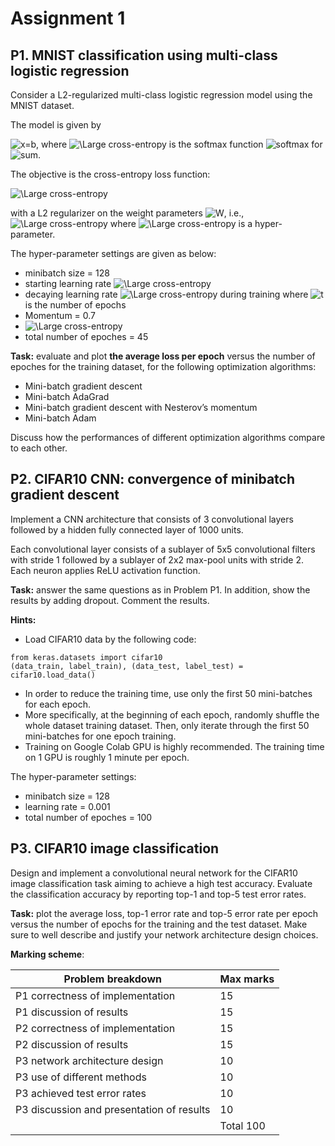 # Assignment 1

## P1. MNIST classification using multi-class logistic regression 

Consider a L2-regularized multi-class logistic regression model using the MNIST dataset. 

The model is given by

<img src="https://latex.codecogs.com/svg.latex?\Large&space;\hat{y}=\sigma(W^TX+\mathbf{b})" title="x=b" />, where <img src="https://latex.codecogs.com/svg.latex?\Large&space;\sigma(\cdot)" title="\Large cross-entropy" /> is 
the softmax function 
<img src="https://latex.codecogs.com/svg.latex?\Large&space;\sigma_j(\mathbf{z})=\frac{e^{z_j}}{\sum_{k=1}^Ke^{z_k}}" title="softmax" /> for <img src="https://latex.codecogs.com/svg.latex?\Large&space;j=1,2,\ldots,K" title="sum" />. 

The objective is the cross-entropy loss function:

<img src="https://latex.codecogs.com/svg.latex?\Large&space;\ell(\hat{y},y)=-y\log(\hat{y})-(1-y)\log(1-\hat{y})" title="\Large cross-entropy" />

with a L2 regularizer on the weight parameters <img src="https://latex.codecogs.com/svg.latex?\Large&space;W" title="W" />, i.e., <img src="https://latex.codecogs.com/svg.latex?\Large&space;\lambda||W||^2" title="\Large cross-entropy" /> where <img src="https://latex.codecogs.com/svg.latex?\Large&space;\lambda" title="\Large cross-entropy" /> is a hyper-parameter. 

The hyper-parameter settings are given as below:
- minibatch size = 128 
- starting learning rate <img src="https://latex.codecogs.com/svg.latex?\Large&space;\eta^{(0)}=0.001" title="\Large cross-entropy"/>
- decaying learning rate <img src="https://latex.codecogs.com/svg.latex?\Large&space;\eta^{(t)}=\eta/\sqrt{t}" title="\Large cross-entropy"/> during training where <img src="https://latex.codecogs.com/svg.latex?\Large&space;t" title="t"/> is the number of epochs 
- Momentum = 0.7
- <img src="https://latex.codecogs.com/svg.latex?\Large&space;\lambda=0.01" title="\Large cross-entropy"/>
- total number of epoches = 45

**Task:** evaluate and plot **the average loss per epoch** versus the number of epoches for the training dataset, for the following optimization algorithms:
- Mini-batch gradient descent
- Mini-batch AdaGrad
- Mini-batch gradient descent with Nesterov’s momentum
- Mini-batch Adam 

Discuss how the performances of different optimization algorithms compare to each other.

## P2. CIFAR10 CNN: convergence of minibatch gradient descent

Implement a CNN architecture that consists of 3 convolutional layers followed by a hidden fully connected layer of 1000 units. 

Each convolutional layer consists of a sublayer of 5x5 convolutional filters with stride 1 followed by a sublayer of 2x2 max-pool units with stride 2. Each neuron applies ReLU activation function.

**Task:** answer the same questions as in Problem P1. In addition, show the results by adding dropout. Comment the results. 

**Hints:**

- Load CIFAR10 data by the following code:
```
from keras.datasets import cifar10
(data_train, label_train), (data_test, label_test) = cifar10.load_data()
```
- In order to reduce the training time, use only the first 50 mini-batches for each epoch. 
- More specifically, at the beginning of each epoch, randomly shuffle the whole dataset training dataset. Then, only iterate through the first 50 mini-batches for one epoch training.  
- Training on Google Colab GPU is highly recommended. The training time on 1 GPU is roughly 1 minute per epoch.  

The hyper-parameter settings:
- minibatch size = 128 
- learning rate = 0.001
- total number of epoches = 100

## P3. CIFAR10 image classification

Design and implement a convolutional neural network for the CIFAR10 image classification task aiming to achieve a high test accuracy. Evaluate the classification accuracy by reporting top-1 and top-5 test error rates. 

**Task:** plot the average loss, top-1 error rate and top-5 error rate per epoch versus the number of epochs for the training and the test dataset. 
Make sure to well describe and justify your network architecture design choices. 


**Marking scheme**:

| **Problem breakdown** | **Max marks** | 
|-------------------|---------------|
| P1 correctness of implementation	|	15 |	
| P1 discussion of results	|	15 |
| P2 correctness of implementation    |	15  |
| P2 discussion of results	|	15 |
| P3 network architecture design    |	10 |
| P3 use of different methods   | 10 |
| P3 achieved test error rates    |   10 |
| P3 discussion and presentation of results | 10 |
| | Total 100 |


